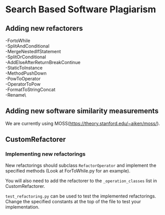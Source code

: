 # Search Based Software Plagiarism

## Adding new refactorers
-FortoWhile\
-SplitAndConditional\
-MergeNestedIfStatement\
-SplitOrConditional\
-AddElseAfterReturnBreakContinue\
-StaticToInstance\
-MethodPushDown\
-PowToOperator\
-OperatorToPow\
-FormatToStringConcat\
-Rename\


## Adding new software similarity measurements
We are currently using MOSS(https://theory.stanford.edu/~aiken/moss/).


## CustomRefactorer

### Implementing new refactorings

New refactorings should subclass `RefactorOperator` and implement the specified methods
(Look at ForToWhile.py for an example).

You will also need to add the refactorer to the 
`_operation_classes`
list in CustomRefactorer.

`test_refactoring.py` can be used to test the implemented refactorings. Change the specified constants at the top of the file to test your implementation.
